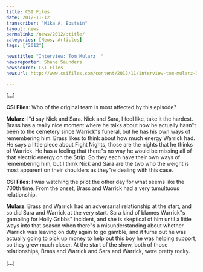 ```yaml
---
title: CSI Files
date: 2012-11-12
transcriber: "Mika A. Epstein"
layout: news
permalink: /news/2012/:title/
categories: [News, Articles]
tags: ["2012"]

newstitle: "Interview: Tom Mularz  "
newsreporter: Shane Saunders
newssource: CSI Files
newsurl: http://www.csifiles.com/content/2012/11/interview-tom-mularz-3/

---
```


[...]

**CSI Files**: Who of the original team is most affected by this episode?

**Mularz**: I"d say Nick and Sara. Nick and Sara, I feel like, take it the hardest. Brass has a really nice moment where he talks about how he actually hasn"t been to the cemetery since Warrick"s funeral, but he has his own ways of remembering him. Brass likes to think about how much energy Warrick had. He says a little piece about Fight Nights, those are the nights that he thinks of Warrick. He has a feeling that there"s no way he would be missing all of that electric energy on the Strip. So they each have their own ways of remembering him, but I think Nick and Sara are the two who the weight is most apparent on their shoulders as they"re dealing with this case.

**CSI Files**: I was watching the pilot the other day for what seems like the 700th time. From the onset, Brass and Warrick had a very tumultuous relationship.

**Mularz**: Brass and Warrick had an adversarial relationship at the start, and so did Sara and Warrick at the very start. Sara kind of blames Warrick"s gambling for Holly Gribbs" incident, and she is skeptical of him until a little ways into that season when there"s a misunderstanding about whether Warrick was leaving on duty again to go gamble, and it turns out he was actually going to pick up money to help out this boy he was helping support, so they grew much closer. At the start of the show, both of those relationships, Brass and Warrick and Sara and Warrick, were pretty rocky.

[...]
